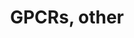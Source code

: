 ---
annotations:
- type: Pathway Ontology
  value: G protein mediated signaling pathway
authors:
- Nsalomonis
- MaintBot
- BruceConklin
- Khanspers
- AlexanderPico
- Egonw
- Zari
- Mkutmon
- Eweitz
description: This pathway was created using the GPCRDB (Horn et al., 1998), http://www.gpcr.org/7tm/
  (originally at http://www.cmbi.kun.nl/7tm/). The groupings are based on the GPCR
  phylogenetic tree available from the GPCRDB and the training sets used by Karchin
  et al. (Bioinformatics, 2002, pg. 147-159). The labels indicate children and grandchildren
  of the various classes of GPCRs as described by these references.  Proteins on this
  pathway have targeted assays available via the [https://assays.cancer.gov/available_assays?wp_id=WP117
  CPTAC Assay Portal]
last-edited: 2021-05-22
organisms:
- Homo sapiens
redirect_from:
- /index.php/Pathway:WP117
- /instance/WP117
schema-jsonld:
- '@context': https://schema.org/
  '@id': https://wikipathways.github.io/pathways/WP117.html
  '@type': Dataset
  creator:
    '@type': Organization
    name: WikiPathways
  description: This pathway was created using the GPCRDB (Horn et al., 1998), http://www.gpcr.org/7tm/
    (originally at http://www.cmbi.kun.nl/7tm/). The groupings are based on the GPCR
    phylogenetic tree available from the GPCRDB and the training sets used by Karchin
    et al. (Bioinformatics, 2002, pg. 147-159). The labels indicate children and grandchildren
    of the various classes of GPCRs as described by these references.  Proteins on
    this pathway have targeted assays available via the [https://assays.cancer.gov/available_assays?wp_id=WP117
    CPTAC Assay Portal]
  keywords:
  - OR7E24
  - HSA10
  - EMR2
  - FY
  - GRCA
  - GPR17
  - OR10A1
  - EBI2
  - ADORA2A
  - OR1N1
  - DRD3
  - EDNRA
  - CHRM2
  - LGR6
  - CCR2
  - GPR77
  - EDG1
  - LTB4R2
  - ADRA1D
  - RLN3R1
  - GPR73L1
  - Q9BYT4
  - OR5E1P
  - OR51A1P
  - P2RY11
  - OR3A1
  - CELSR2
  - OR2A5
  - OR1E3P
  - GPR133
  - GPR143
  - DRD4
  - O60411
  - OR7E35P
  - OR8G1
  - GPR116
  - CCR5
  - OR7E18P
  - HSA3
  - GPR55
  - NTSR1
  - OR5D3
  - OR10A5
  - GPR62
  - GPR61
  - OR2M4
  - HSA12
  - IL8RB
  - OR3A3
  - OR2F1
  - EMR3
  - GNRHR
  - OR2H1
  - UTS2R
  - HTR1F
  - VN1R1
  - OR2B6
  - GPR145
  - GPR88
  - OR5D3P
  - IL8RA
  - TAAR2
  - OR2A4
  - OR8G2
  - FSHR
  - ALG6
  - LPHN3
  - GPR
  - P47889
  - SMO
  - GPR135
  - OR7E19P
  - HRH4
  - CHRM3
  - ADRB2
  - GPR18
  - P2RY13
  - MASS1
  - TAAR3
  - CELSR3
  - GPR132
  - OR2A9P
  - OR5-85
  - GRM1
  - OR3A4
  - OR2A20P
  - CELSR1
  - HSA1
  - OR1R1P
  - OR10A2
  - OR1E1
  - HTR2A
  - HTR7
  - TAAR5
  - PTGFR
  - GRM8
  - GRPR
  - OR1J5
  - LGR7
  - CXCR3
  - CCKBR
  - GPR84
  - LPHN2
  - GPR56
  - GHRHR
  - F2R
  - OR1F1
  - SSTR2
  - CNR1
  - Q9H2C7
  - ADORA3
  - OR1G1
  - HSA8
  - GPR83
  - Q9UEB1
  license: CC0
  name: GPCRs, other
seo: CreativeWork
title: GPCRs, other
wpid: WP117
---